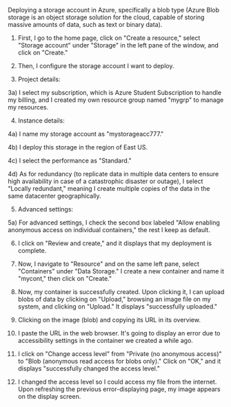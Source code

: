 Deploying a storage account in Azure, specifically a blob type (Azure Blob storage is an object storage solution for the cloud, capable of storing massive amounts of data, such as text or binary data). 

1) First, I go to the home page, click on "Create a resource," select "Storage account" under "Storage" in the left pane of the window, and click on "Create."

2) Then, I configure the storage account I want to deploy.

3) Project details:

3a) I select my subscription, which is Azure Student Subscription to handle my billing, and I created my own resource group named "mygrp" to manage my resources.

4) Instance details:

4a) I name my storage account as "mystorageacc777."

4b) I deploy this storage in the region of East US.

4c) I select the performance as "Standard."

4d) As for redundancy (to replicate data in multiple data centers to ensure high availability in case of a catastrophic disaster or outage), I select "Locally redundant," meaning I create multiple copies of the data in the same datacenter geographically.

5) Advanced settings:

5a) For advanced settings, I check the second box labeled "Allow enabling anonymous access on individual containers," the rest I keep as default.

6) I click on "Review and create," and it displays that my deployment is complete.

7) Now, I navigate to "Resource" and on the same left pane, select "Containers" under "Data Storage." I create a new container and name it "mycont," then click on "Create."

8) Now, my container is successfully created. Upon clicking it, I can upload blobs of data by clicking on "Upload," browsing an image file on my system, and clicking on "Upload." It displays "successfully uploaded."

9) Clicking on the image (blob) and copying its URL in its overview.

10) I paste the URL in the web browser. It's going to display an error due to accessibility settings in the container we created a while ago.

11) I click on "Change access level" from "Private (no anonymous access)" to "Blob (anonymous read access for blobs only)." Click on "OK," and it displays "successfully changed the access level."

12) I changed the access level so I could access my file from the internet. Upon refreshing the previous error-displaying page, my image appears on the display screen.
